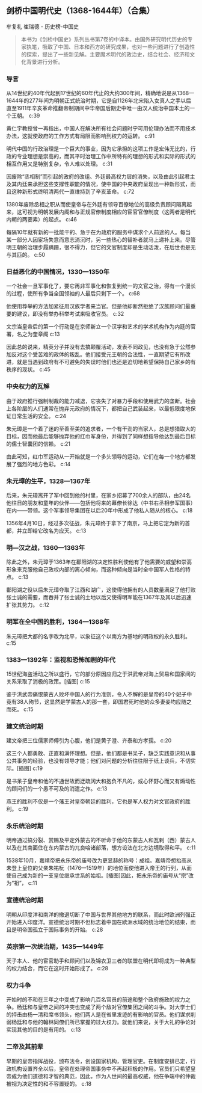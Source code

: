 ## 剑桥中国明代史（1368-1644年）（合集）

牟复礼 崔瑞德  -  历史榜-中国史

> 本书为《剑桥中国史》系列丛书第7卷的中译本。由国外研究明代历史的专家执笔，吸取了中国、日本和西方的研究成果，也对一些问题进行了创造性的探索，提出了一些新见解。主要魔术明代的政治史，结合社会、经济和文化背景进行分析。

### 导言

从14世纪的40年代起到17世纪的60年代止的大约300年间，精确地说是从1368—1644年的277年间为明朝正式统治时期，它是自1126年北宋陷入女真人之手以后直至1911年辛亥革命推翻帝制期间中华帝国后期史中唯一由汉人统治中国本土的一个王朝。 c:39

黄仁宇教授曾一再指出，中国人在解决所有社会问题时宁可用伦理办法而不用技术办法，这就使政府的工作方式有局限而影响到权力的运转。 c:91

明代中国的行政治理是一个巨大的事业，因为它承担的这项工作是宏伟无比的，行政的专业理想是崇高的，而其平时治理工作中所特有的理想的形式和实际的形式的相互作用又是特别复杂，令人难以处理。 c:31

因废除“丞相制”而引起的政府的改组、外廷最高权力层的消失，以及由此引起君主及其内廷来承担这些支撑性职能的情况，使中国的中央政府呈现出一种新形式，而且这种新形式终明清两代一直维持到了辛亥革命。 c:72

1380年废除丞相之职从而使皇帝与在外廷有领导百僚地位的高级负责顾问隔离起来，这可视为明朝发展内阁和与正规官僚制度相应的宦官官僚制度（这两者是明代内朝的两要素）的起点。 c:46

每隔10年就有新的一批能干的、急于在为政府的服务中谋求个人前途的人。每当某一部分人因宦场失意而意志消沉时，另一些热心的替补者就马上递补上来。尽管明王朝的治理步履蹒跚，很不得力，但它的文官制度却是生动活泼，在后世也是无与其匹的。 c:50

### 日益恶化的中国情况，1330—1350年

一个社会一旦军事化了，要它再非军事化和恢复到统一的文官之治，得有一个漫长的过程，使所有争当全国领袖的人最后只剩下一个。 c:68

他使用荐举的方法加紧征用汉族学者来当官。但是他却断然拒绝了汉族顾问们最重要的建议，即没有举办科举考试来吸收官员。 c:32

文宗当皇帝后的第一个行动是在京师新立一个汉学和艺术的学术机构作为内廷的官署，名之为奎章阁 c:13

因此总的说来，精英分子并没有去搞颠覆活动，发表不同政见，也没有急于公然参加反对这个受苦难的政体的叛乱。他们接受元王朝的合法性，一直期望它有所改进，就是当遇到政府有不可避免的失误时他们也还是迫切地希望保持自己家乡的有秩序的现状。 c:45

### 中央权力的瓦解

由于政府推行强制制裁的能力减退，它丧失了对暴力手段和使用武力的垄断。社会上各阶层的人们通常在抛弃元政府的情况下，都把自己武装起来，以最低限度地保证日常生活的安全。 c:24

朱元璋是一个着了迷的至善至美的追求者，一个有干劲的当家人，总是想猎取大的目标，因而他最后能够抛弃他的红巾军身份，并得到了同样想指导他达到最后目标的儒士智囊团的信赖。 c:21

由此可知，红巾军运动从一开始就是一个多头领导的运动，它们在每一个地方都发展了强烈的地方色彩。 c:14

### 朱元璋的生平，1328—1367年

后来，朱元璋离开了军中回到他的村里，在家乡招募了700余人的部队，由24名他往日的朋友和童年的伙伴——包括他将来的幕僚长徐达（中书右丞相参军国事）在内——带领。这个军事领导集团在以后20年中形成了他私人随从的核心。 c:18

1356年4月10日，经过多次征战，朱元璋终于拿下了南京，马上把它定为新的首都，并立即给它改名为应天。 c:13

### 明—汉之战，1360—1363年

除此之外，朱元璋于1363年在鄱阳湖的决定性胜利使他有了他需要的威望和崇高形象来克服他自己政权内部的离心倾向，而这种倾向是当时全中国军人性格的特点。 c:13

鄱阳湖之役以后朱元璋夺取了江西和湖广，这使得他拥有的人员数量满足了他打败张士诚的需要，而吞并了张士诚的土地以后又使得明军能在1367年及其以后迅速扩张其势力。 c:12

### 明军在全中国的胜利，1364—1368年

朱元璋把大都的名字改为北平，以象征这个以南方为基地的明政权的永久胜利。 c:15

### 1383—1392年：监视和恐怖加剧的年代

15世纪海盗活动之所以盛行，它的部分原因应归之于洪武帝对海上贸易和国家间的关系采取了消极的政策。[插图] c:15

鉴于洪武帝痛恨蒙古人败坏中国人的行为准则，令人不解的是皇帝的40个妃子中竟有38人殉节，这显然是学蒙古人的那一套，即国君死时他的众多妻妾均应随之而死。 c:15

### 建文统治时期

建文帝把三位儒家师傅引为心腹，他们是黄子澄、齐泰和方孝孺。 c:20

这三个人都勇敢、正直和满怀理想。但是，他们都是书呆子，缺乏实践意识和从事公共事务的经验，也没有领导才能；他们对问题的分析往往限于纸上谈兵，不切实际。[插图] c:19

是书呆子皇帝和他的不通世故而迂疏阔大和抱负不凡的，或心怀野心而又有煽动性的顾问们的一个愚不可及的消遣之作。
 c:13

燕王的胜利不仅是一个藩王对皇帝朝廷的胜利，它也是军人权力对文官政府的胜利。 c:19

### 永乐统治时期

明帝通过搞分裂、赏赐及平定外蒙古的不听命于他的东蒙古人和瓦剌（西）蒙古人以及在其南面住在东内蒙古的兀良哈诸部落，想方设法在北方边境取得和平。 c:11

1538年10月，嘉靖帝把永乐帝的庙号改为更显赫的称号：成祖。嘉靖帝想抬高从未登上皇位的父亲朱祐杬（1476—1519年）的地位而使他进入帝王的行列，从而使自己成为新的一支皇位继承世系的始祖。[插图]因此，把永乐帝的庙号从“宗”改为“祖”， c:11

### 宣德统治时期

明朝从印度洋和南洋的撤退切断了中国与世界其他地方的联系，而此时欧洲列强正开始进入印度洋。宣德统治时期不但标志着中国在欧洲水域的统治地位的结束，而且是明帝国孤立于国际事务的开始。 c:28

### 英宗第一次统治期，1435—1449年

天子本人、他的宦官助手和顾问们以及锦衣卫三者的联盟在明代即将成为一种典型的权力结合，而它在这时开始形成了。
 c:28

### 权力斗争

开始时的不和在三年之中变成了影响几百名官员的前途和整个政府施政的权力之争。杨廷和与皇帝之间的冲突也变成了两个敌对官僚集团之间的斗争。对大学士们的抨击由杨一清和席书领头，他们两人是在省里发迹的有影响的官员。他们谋求削弱杨廷和与他的翰林同僚们所已掌握的过大权力。就他们来说，关于大礼的争论对实现其他的目的是有用的。 c:13

### 二帝及其前辈

早期的皇帝指挥战役，颁布法令，创设国家机构，管理官吏。在制度安排已定，行政机构设置齐全以后，皇帝在处理帝国事务中不再起积极的作用。官员们只希望皇帝成为他们道德和才智的典范，因此，作为人世间的最高权威，他在争端中的仲裁被视为决定性的和不容置疑的。 c:18
